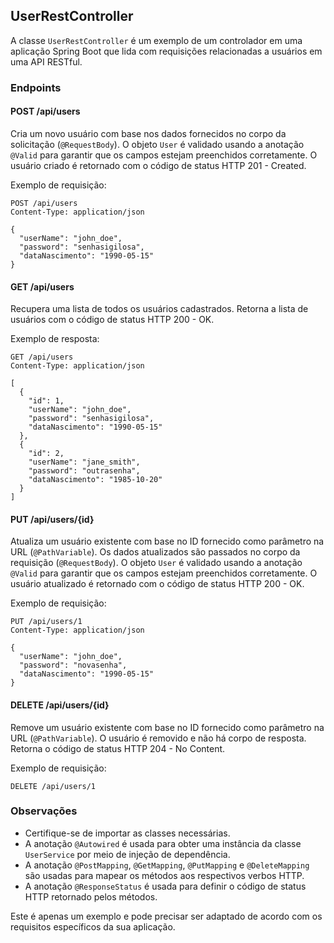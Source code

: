 ## UserRestController

A classe `UserRestController` é um exemplo de um controlador em uma aplicação Spring Boot que lida com requisições relacionadas a usuários em uma API RESTful.

### Endpoints

#### POST /api/users

Cria um novo usuário com base nos dados fornecidos no corpo da solicitação (`@RequestBody`). O objeto `User` é validado usando a anotação `@Valid` para garantir que os campos estejam preenchidos corretamente. O usuário criado é retornado com o código de status HTTP 201 - Created.

Exemplo de requisição:
```http
POST /api/users
Content-Type: application/json

{
  "userName": "john_doe",
  "password": "senhasigilosa",
  "dataNascimento": "1990-05-15"
}
```

#### GET /api/users

Recupera uma lista de todos os usuários cadastrados. Retorna a lista de usuários com o código de status HTTP 200 - OK.

Exemplo de resposta:
```http
GET /api/users
Content-Type: application/json

[
  {
    "id": 1,
    "userName": "john_doe",
    "password": "senhasigilosa",
    "dataNascimento": "1990-05-15"
  },
  {
    "id": 2,
    "userName": "jane_smith",
    "password": "outrasenha",
    "dataNascimento": "1985-10-20"
  }
]
```

#### PUT /api/users/{id}

Atualiza um usuário existente com base no ID fornecido como parâmetro na URL (`@PathVariable`). Os dados atualizados são passados no corpo da requisição (`@RequestBody`). O objeto `User` é validado usando a anotação `@Valid` para garantir que os campos estejam preenchidos corretamente. O usuário atualizado é retornado com o código de status HTTP 200 - OK.

Exemplo de requisição:
```http
PUT /api/users/1
Content-Type: application/json

{
  "userName": "john_doe",
  "password": "novasenha",
  "dataNascimento": "1990-05-15"
}
```

#### DELETE /api/users/{id}

Remove um usuário existente com base no ID fornecido como parâmetro na URL (`@PathVariable`). O usuário é removido e não há corpo de resposta. Retorna o código de status HTTP 204 - No Content.

Exemplo de requisição:
```http
DELETE /api/users/1
```

### Observações

- Certifique-se de importar as classes necessárias.
- A anotação `@Autowired` é usada para obter uma instância da classe `UserService` por meio de injeção de dependência.
- A anotação `@PostMapping`, `@GetMapping`, `@PutMapping` e `@DeleteMapping` são usadas para mapear os métodos aos respectivos verbos HTTP.
- A anotação `@ResponseStatus` é usada para definir o código de status HTTP retornado pelos métodos.

Este é apenas um exemplo e pode precisar ser adaptado de acordo com os requisitos específicos da sua aplicação.
